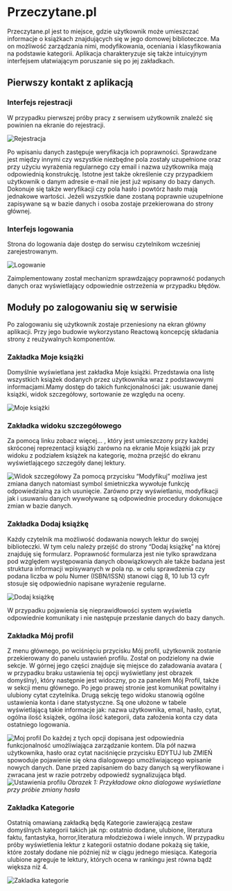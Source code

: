 # Przeczytane.pl 

Przeczytane.pl jest to miejsce, gdzie użytkownik może umieszczać informacje o książkach znajdujących się w jego domowej biblioteczce. Ma on możliwość zarządzania nimi, modyfikowania, oceniania i klasyfikowania na podstawie kategorii. Aplikacja charakteryzuje się także intuicyjnym interfejsem ułatwiającym poruszanie się po jej zakładkach.   

## Pierwszy kontakt z aplikacją  
### Interfejs rejestracji
W przypadku pierwszej próby pracy z serwisem użytkownik znaleźć się powinien na ekranie do rejestracji.  

<img src="./photo/rejestracja2.PNG" alt="Rejestracja">

Po wpisaniu danych zastępuje weryfikacja ich poprawności. Sprawdzane jest między          innymi czy wszystkie niezbędne pola zostały uzupełnione oraz przy użyciu wyrażenia regularnego czy email i nazwa użytkownika mają odpowiednią konstrukcję. Istotne jest także określenie czy przypadkiem użytkownik o danym adresie e-mail nie jest już wpisany do bazy danych. Dokonuje się także weryfikacji czy pola hasło i powtórz hasło mają jednakowe wartości. Jeżeli wszystkie dane    zostaną poprawnie uzupełnione zapisywane są w bazie danych i osoba zostaje przekierowana do strony głównej.
### Interfejs logowania 
Strona do logowania daje dostęp do serwisu czytelnikom wcześniej zarejestrowanym. 

<img src="./photo/logowanie2.PNG" alt="Logowanie">

Zaimplementowany został mechanizm sprawdzający poprawność podanych danych       oraz wyświetlający odpowiednie ostrzeżenia w przypadku błędów. 

## Moduły po zalogowaniu się w serwisie 
Po zalogowaniu się użytkownik zostaje przeniesiony na ekran główny aplikacji. Przy jego budowie wykorzystano Reactową koncepcję składania strony z reużywalnych komponentów.
### Zakładka Moje książki 
Domyślnie wyświetlana jest zakładka Moje książki. Przedstawia ona listę wszystkich          książek dodanych przez użytkownika wraz z podstawowymi informacjami.Mamy dostęp do takich funkcjonalności jak: usuwanie danej książki, widok szczegółowy, sortowanie ze względu na oceny. 

<img src="./photo/mojeksiazki2.PNG" alt="Moje książki">

### Zakładka widoku szczegółowego 
Za pomocą linku zobacz więcej… , który jest umieszczony przy każdej skróconej            reprezentacji książki zarówno na ekranie Moje książki jak przy widoku z podziałem            książek na kategorię, można przejść do ekranu wyświetlającego szczegóły danej lektury.

<img src="./photo/widokszczegolowy2.PNG" alt="Widok szczegółowy"> 
Za pomocą przycisku “Modyfikuj” możliwa jest zmiana danych natomiast symbol śmietniczka wywołuje funkcję odpowiedzialną za  ich usunięcie. Zarówno przy wyświetlaniu, modyfikacji jak i usuwaniu danych   wywoływane są odpowiednie procedury dokonujące zmian w bazie danych. 

### Zakładka Dodaj książkę 
Każdy czytelnik ma możliwość dodawania nowych lektur do swojej biblioteczki. W tym celu należy przejść do strony “Dodaj książkę” na której znajduję się formularz. Poprawność formularza jest nie tylko sprawdzana pod względem występowania    danych obowiązkowych ale także badana jest struktura informacji wpisywanych w pola np. w celu sprawdzenia czy podana liczba w polu Numer (ISBN/ISSN) stanowi ciąg 8, 10 lub 13 cyfr  stosuje się odpowiednio napisane wyrażenie regularne.

<img src="./photo/dodajksiazke2.PNG" alt="Dodaj książkę"> 

W przypadku pojawienia się nieprawidłowości system wyświetla odpowiednie komunikaty i nie następuje przesłanie danych do bazy danych. 
### Zakładka Mój profil  
Z menu głównego, po wciśnięciu przycisku Mój profil, użytkownik zostanie przekierowany do panelu ustawień profilu. Został on podzielony na dwie sekcje. W górnej jego części znajduje się miejsce do załadowania avatara ( w przypadku braku ustawienia tej opcji wyświetlany jest obrazek domyślny), który następnie jest widoczny, po za panelem Mój Profil, także w sekcji menu głównego. Po jego prawej stronie jest komunikat powitalny i ulubiony cytat czytelnika. Drugą sekcję tego      widoku stanowią ogólne ustawienia konta i dane statystyczne. Są one ułożone w tabele wyświetlającą takie informacje jak: nazwa użytkownika, email, hasło, cytat, ogólna ilość książek, ogólna ilość kategorii, data założenia konta czy data ostatniego logowania.

<img src="./photo/mojprofil.PNG" alt="Moj profil">    
Do każdej z tych opcji dopisana jest odpowiednia funkcjonalność umożliwiająca zarządzanie kontem. Dla pół nazwa użytkownika, hasło oraz cytat      naciśnięcie przycisku EDYTUJ lub ZMIEŃ spowoduje pojawienie się okna dialogowego umożliwiającego wpisanie nowych danych. Dane przed zapisaniem do  bazy danych są weryfikowane i zwracana jest w razie potrzeby odpowiedź sygnalizująca błąd. 

<img src="./photo/ustawieniaprofilu.PNG" alt="Ustawienia profilu">
<em>Obrazek 1: Przykładowe okno dialogowe wyświetlane przy próbie zmiany hasła </em>  

### Zakładka Kategorie 
Ostatnią omawianą zakładką będą Kategorie zawierającą zestaw domyślnych kategorii takich jak np: ostatnio dodane, ulubione, literatura faktu, fantastyka, horror,literatura młodzieżowa i wiele innych. W przypadku próby wyświetlenia lektur z   kategorii ostatnio dodane pokażą się takie, które zostały dodane nie później niż w ciągu jednego miesiąca. Kategoria ulubione agreguje te lektury, których ocena w rankingu jest równa bądź większa niż 4.

<img src="./photo/Kategorie.PNG" alt="Zakladka kategorie"> 

 
